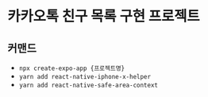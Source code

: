 # 카카오톡 친구 목록 구현 프로젝트

## 커맨드

- `npx create-expo-app {프로젝트명}`
- `yarn add react-native-iphone-x-helper`
- `yarn add react-native-safe-area-context `
